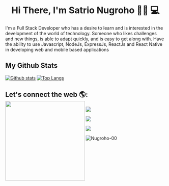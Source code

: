 <h1 align='center'>Hi There, I'm Satrio Nugroho 👋🏾 💻</h1>
 <p align='left'>I'm a Full Stack Developer who has a desire to learn and is interested in the development of the world of technology. Someone who likes challenges and new things, is able to adapt quickly, and is easy to get along with. Have the ability to use Javascript, NodeJs, ExpressJs, ReactJs and React Native in developing web and mobile based applications</p>

## My Github Stats

[![Github stats](https://github-readme-stats.vercel.app/api?username=Nugroho-00&show_icons=true&theme=merko)](https://github.com/Nugroho00/github-readme-stats)
[![Top Langs](https://github-readme-stats.vercel.app/api/top-langs/?username=Nugroho-00&layout=compact&theme=merko)](https://github.com/Nugroho00/github-readme-stats)

## Let's connect the web 🌎: <img align="left" width='250' height='250' src="https://i.pinimg.com/originals/dd/9b/b1/dd9bb1088cac1d0c800f212f5978db81.gif">

  <p>
    <a href="mailto:snugroho211@gmail.com" target="blank">
     <img src="https://img.shields.io/badge/-snugroho211@gmail.com-c14438?style=flat&logo=Gmail&logoColor=white&link=mailto:snugroho211@gmail.com" /></a>
 </p>
 <p>
    <a href="https://www.linkedin.com/in/nugroho-satrio" target="blank">
     <img src="https://img.shields.io/badge/nugroho-satrio-0072b1?style=flat&logo=Linkedin&logoColor=white&link=https://www.linkedin.com/in/nugroho-satrio" /></a>
 </p>
 <p>
    <a href="https://www.github.com/Nugroho-00" target="blank">
     <img src="https://img.shields.io/badge/Nugroho-00-grey?style=flat&logo=github&logoColor=white" /></a>
</p>
<p> <img src=https://komarev.com/ghpvc/?username=Nugroho-00 alt=Nugroho-00 /> </p>
